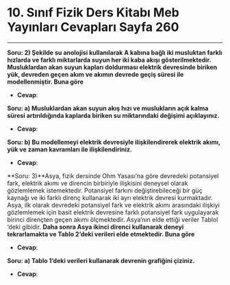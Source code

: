 # 10. Sınıf Fizik Ders Kitabı Meb Yayınları Cevapları Sayfa 260

---

**Soru: 2) Şekilde su anolojisi kullanılarak A kabına bağlı iki musluktan farklı hızlarda ve farklı miktarlarda suyun her iki kaba akışı gösterilmektedir. Musluklardan akan suyun kapları doldurması elektrik devresinde biriken yük, devreden geçen akım ve akımın devrede geçiş süresi ile modellenmiştir. Buna göre**

-   **Cevap**:

**Soru: a) Musluklardan akan suyun akış hızı ve muslukların açık kalma süresi artırıldığında kaplarda biriken su miktarındaki değişimi açıklayınız.**

-   **Cevap**:

**Soru: b) Bu modellemeyi elektrik devresiyle ilişkilendirerek elektrik akımı, yük ve zaman kavramları ile ilişkilendiriniz.**

-   **Cevap**:

**Soru: 3)**Asya, fizik dersinde Ohm Yasası’na göre devredeki potansiyel fark, elektrik akımı ve direncin birbiriyle ilişkisini deneysel olarak gözlemlemek istemektedir. Potansiyel farkını değiştirebileceği bir güç kaynağı ve iki farklı direnç kullanarak iki ayrı elektrik devresi kurmaktadır. Asya, ilk olarak devredeki potansiyel fark ve elektrik akımı arasındaki ilişkiyi gözlemlemek için basit elektrik devresine farklı potansiyel fark uygulayarak birinci dirençten geçen akımı ölçmektedir. Asya’nın elde ettiği veriler Tablol ‘deki gibidir. **Daha sonra Asya ikinci direnci kullanarak deneyi tekrarlamakta ve Tablo 2’deki verileri elde etmektedir. Buna göre**

-   **Cevap**:

**Soru: a) Tablo 1’deki verileri kullanarak devrenin grafiğini çiziniz.**

-   **Cevap**: